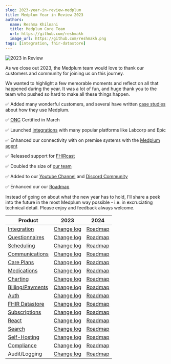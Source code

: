 ```yaml
---
slug: 2023-year-in-review-medplum
title: Medplum Year in Review 2023
authors:
  name: Reshma Khilnani
  title: Medplum Core Team
  url: https://github.com/reshmakh
  image_url: https://github.com/reshmakh.png
tags: [integration, fhir-datastore]
---
```


![2023 in Review](/img/blog/2023-in-review.png)

As we close out 2023, the Medplum team would love to thank our customers and community for joining us on this journey.

We wanted to highlight a few memorable moments and reflect on all that happened during the year. It was a lot of fun, and huge thank you to the team who pushed so hard to make all these things happen.

✅ Added many wonderful customers, and several have written [case studies](https://www.medplum.com/case-studies) about how they use Medplum.

✅ [ONC](/docs/compliance/onc) Certified in March

✅ Launched [integrations](docs/integration) with many popular platforms like Labcorp and Epic

✅ Enhanced our connectivity with on premise systems with the [Medplum agent](/docs/agent)

✅ Released support for [FHIRcast](/docs/fhircast)

✅ Doubled the size of [our team](/about)

✅ Added to our [Youtube Channel](https://www.youtube.com/channel/UCu_sS6aXEHz3GPk2NTugtJA) and [Discord Community](https://discord.gg/medplum)

✅ Enhanced our our [Roadmap](https://github.com/orgs/medplum/projects/1)

Instead of going on about what the new year has to hold, I'll share a peek into the future in the most Medplum way possible - i.e. in excruciating technical detail. Please enjoy and feedback always welcome.

| Product                                    | 2023                                                                                    | 2024                                                                                               |
| ------------------------------------------ | --------------------------------------------------------------------------------------- | -------------------------------------------------------------------------------------------------- |
| [Integration](/products/integration)       | [Change log](https://github.com/medplum/medplum/pulls?q=is%3Apr+label%3Aintegration)    | [Roadmap](https://github.com/medplum/medplum/issues?q=is%3Aissue+is%3Aopen+label%3Aintegration)    |
| [Questionnaires](/products/questionnaires) | [Change log](https://github.com/medplum/medplum/pulls?q=is%3Apr+label%3Aquestionnaires) | [Roadmap](https://github.com/medplum/medplum/issues?q=is%3Aissue+is%3Aopen+label%3Aquestionnaires) |
| [Scheduling](/products/scheduling)         | [Change log](https://github.com/medplum/medplum/pulls?q=is%3Apr+label%3Ascheduling)     | [Roadmap](https://github.com/medplum/medplum/issues?q=is%3Aissue+is%3Aopen+label%3Ascheduling)     |
| [Communications](/products/communications) | [Change log](https://github.com/medplum/medplum/pulls?q=is%3Apr+label%3Acommunications) | [Roadmap](https://github.com/medplum/medplum/issues?q=is%3Aissue+is%3Aopen+label%3Acommunications) |
| [Care Plans](/products/careplans)          | [Change log](https://github.com/medplum/medplum/pulls?q=is%3Apr+label%3Acareplans)      | [Roadmap](https://github.com/medplum/medplum/issues?q=is%3Aissue+is%3Aopen+label%3Acareplans)      |
| [Medications](/docs/medications)           | [Change log](https://github.com/medplum/medplum/pulls?q=is%3Apr+label%3Amedications)    | [Roadmap](https://github.com/medplum/medplum/issues?q=is%3Aissue+is%3Aopen+label%3Amedications)    |
| [Charting](/docs/charting)                 | [Change log](https://github.com/medplum/medplum/pulls?q=is%3Apr+label%3Acharting)       | [Roadmap](https://github.com/medplum/medplum/issues?q=is%3Aissue+is%3Aopen+label%3Acharting)       |
| [Billing/Payments](/products/billing)      | [Change log](https://github.com/medplum/medplum/pulls?q=is%3Apr+label%3Abilling)        | [Roadmap](https://github.com/medplum/medplum/issues?q=is%3Aissue+is%3Aopen+label%3Abilling)        |
| [Auth](/docs/auth)                         | [Change log](https://github.com/medplum/medplum/pulls?q=is%3Apr+label%3Aauth)           | [Roadmap](https://github.com/medplum/medplum/issues?q=is%3Aissue+is%3Aopen+label%3Aauth)           |
| [FHIR Datastore](/docs/fhir-datastore)     | [Change log](https://github.com/medplum/medplum/pulls?q=is%3Apr+label%3Afhir-datastore) | [Roadmap](https://github.com/medplum/medplum/issues?q=is%3Aissue+is%3Aopen+label%3Afhir-datastore) |
| [Subscriptions](/docs/subscriptions)       | [Change log](https://github.com/medplum/medplum/pulls?q=is%3Apr+label%3Asubscriptions)  | [Roadmap](https://github.com/medplum/medplum/issues?q=is%3Aissue+is%3Aopen+label%3Asubscriptions)  |
| [React](/docs/ui-components)               | [Change log](https://github.com/medplum/medplum/pulls?q=is%3Apr+label%3Areact)          | [Roadmap](https://github.com/medplum/medplum/issues?q=is%3Aissue+is%3Aopen+label%3Areact)          |
| [Search](/docs/search)                     | [Change log](https://github.com/medplum/medplum/pulls?q=is%3Apr+label%3Asearch)         | [Roadmap](https://github.com/medplum/medplum/issues?q=is%3Aissue+is%3Aopen+label%3Asearch)         |
| [Self-Hosting](/docs/self-hosting)         | [Change log](https://github.com/medplum/medplum/pulls?q=is%3Apr+label%3Aself-host)      | [Roadmap](https://github.com/medplum/medplum/issues?q=is%3Aissue+is%3Aopen+label%3Asef-host)       |
| [Compliance](/docs/compliance)             | [Change log](https://github.com/medplum/medplum/pulls?q=is%3Apr+label%3Acompliance)     | [Roadmap](https://github.com/medplum/medplum/issues?q=is%3Aissue+is%3Aopen+label%3Acompliance)     |
| Audit/Logging                              | [Change log](https://github.com/medplum/medplum/pulls?q=is%3Apr+label%3Aaudit-logging)  | [Roadmap](https://github.com/medplum/medplum/issues?q=is%3Aissue+is%3Aopen+label%3Aaudit-logging)  |

